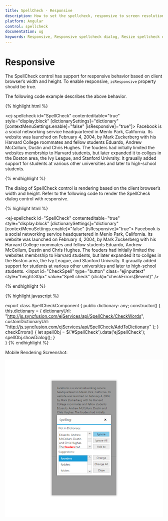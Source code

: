 ```yaml
---
title: SpellCheck - Responsive
description: How to set the spellcheck, responsive to screen resolutions
platform: Angular
control: spellcheck
documentation: ug
keywords: Responsive, Responsive spellcheck dialog, Resize spellcheck dialog
---
```

# Responsive

The SpellCheck control has support for responsive behavior based on client browser’s width and height. To enable responsive, `isResponsive` property should be true.

The following code example describes the above behavior.

{% highlight html %}

<ej-spellcheck id="SpellCheck" contenteditable="true" style="display:block" [dictionarySettings]="dictionary" [contextMenuSettings.enable]="false" [isResponsive]="true"]>
    Facebook is a social networking service headquartered in Menlo Park, California. Its website was launched on February 4, 2004, by Mark Zuckerberg with his Harvard College roommates and fellow students Eduardo, Andrew McCollum, Dustin and Chris Hughes. The fouders had initially limited the websites membrship to Harvard students, but later expanded it to collges in the Boston area, the Ivy League, and Stanford Univrsity. It graually added support for students at various other universities and later to high-school students.
</ej-spellcheck>

{% endhighlight %}

The dialog of SpellCheck control is rendering based on the client browser’s width and height. Refer to the following code to render the SpellCheck dialog control with responsive.

{% highlight html %}

<ej-spellcheck id="SpellCheck" contenteditable="true" style="display:block" [dictionarySettings]="dictionary" [contextMenuSettings.enable]="false" [isResponsive]="true">
    Facebook is a social networking service headquartered in Menlo Park, California. Its website was launched on February 4, 2004, by Mark Zuckerberg with his Harvard College roommates and fellow students Eduardo, Andrew McCollum, Dustin and Chris Hughes. The fouders had initially limited the websites membrship to Harvard students, but later expanded it to collges in the Boston area, the Ivy League, and Stanford Univrsity. It graually added support for students at various other universities and later to high-school students.
</ej-spellcheck>
<input id="CheckSpell" type="button" class="ejinputtext" style="height:30px" value="Spell check" (click)="checkErrors($event)" />

{% endhighlight %}

{% highlight javascript %}

export class SpellCheckComponent {
    public dictionary: any;
    constructor() {
        this.dictionary = {
            dictionaryUrl: "http://js.syncfusion.com/ejServices/api/SpellCheck/CheckWords",
            customDictionaryUrl: "http://js.syncfusion.com/ejServices/api/SpellCheck/AddToDictionary"
        };
    }
    checkErrors() {
        let spellObj = $('#SpellCheck').data('ejSpellCheck');
        spellObj.showDialog();
    }    
}
{% endhighlight %}

Mobile Rendering Screenshot:

![](Responsive_Images/Responsive_Image.png)